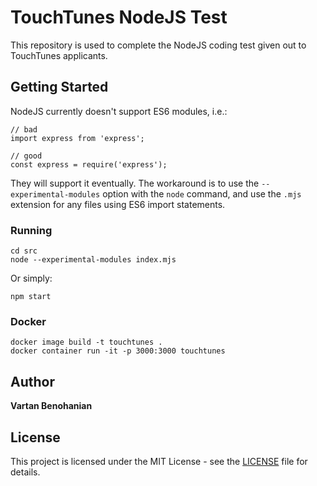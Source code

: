 # TouchTunes NodeJS Test

This repository is used to complete the NodeJS coding test given out to TouchTunes applicants.

## Getting Started

NodeJS currently doesn't support ES6 modules, i.e.:

```
// bad
import express from 'express';

// good
const express = require('express');
```

They will support it eventually. The workaround is to use the `--experimental-modules` option with the `node` command, and use the `.mjs` extension for any files using ES6 import statements.

### Running

```
cd src
node --experimental-modules index.mjs
```

Or simply:

```
npm start
```

### Docker

```
docker image build -t touchtunes .
docker container run -it -p 3000:3000 touchtunes
```

## Author

**Vartan Benohanian**

## License

This project is licensed under the MIT License - see the [LICENSE](LICENSE) file for details.
